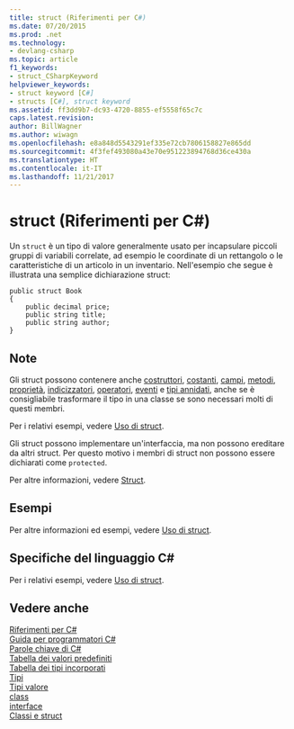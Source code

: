 ```yaml
---
title: struct (Riferimenti per C#)
ms.date: 07/20/2015
ms.prod: .net
ms.technology:
- devlang-csharp
ms.topic: article
f1_keywords:
- struct_CSharpKeyword
helpviewer_keywords:
- struct keyword [C#]
- structs [C#], struct keyword
ms.assetid: ff3dd9b7-dc93-4720-8855-ef5558f65c7c
caps.latest.revision: 
author: BillWagner
ms.author: wiwagn
ms.openlocfilehash: e8a848d5543291ef335e72cb7806158827e865dd
ms.sourcegitcommit: 4f3fef493080a43e70e951223894768d36ce430a
ms.translationtype: HT
ms.contentlocale: it-IT
ms.lasthandoff: 11/21/2017
---
```

# <a name="struct-c-reference"></a>struct (Riferimenti per C#)
Un `struct` è un tipo di valore generalmente usato per incapsulare piccoli gruppi di variabili correlate, ad esempio le coordinate di un rettangolo o le caratteristiche di un articolo in un inventario. Nell'esempio che segue è illustrata una semplice dichiarazione struct:  
  
```  
public struct Book  
{  
    public decimal price;  
    public string title;  
    public string author;  
}  
```  
  
## <a name="remarks"></a>Note  
 Gli struct possono contenere anche [costruttori](../../../csharp/programming-guide/classes-and-structs/constructors.md), [costanti](../../../csharp/programming-guide/classes-and-structs/constants.md), [campi](../../../csharp/programming-guide/classes-and-structs/fields.md), [metodi](../../../csharp/programming-guide/classes-and-structs/methods.md), [proprietà](../../../csharp/programming-guide/classes-and-structs/properties.md), [indicizzatori](../../../csharp/programming-guide/indexers/index.md), [operatori](../../../csharp/programming-guide/statements-expressions-operators/operators.md), [eventi](../../../csharp/programming-guide/events/index.md) e [tipi annidati](../../../csharp/programming-guide/classes-and-structs/nested-types.md), anche se è consigliabile trasformare il tipo in una classe se sono necessari molti di questi membri.  
  
 Per i relativi esempi, vedere [Uso di struct](../../../csharp/programming-guide/classes-and-structs/using-structs.md).  
  
 Gli struct possono implementare un'interfaccia, ma non possono ereditare da altri struct. Per questo motivo i membri di struct non possono essere dichiarati come `protected`.  
  
 Per altre informazioni, vedere [Struct](../../../csharp/programming-guide/classes-and-structs/structs.md).  
  
## <a name="examples"></a>Esempi  
 Per altre informazioni ed esempi, vedere [Uso di struct](../../../csharp/programming-guide/classes-and-structs/using-structs.md).  
  
## <a name="c-language-specification"></a>Specifiche del linguaggio C#  
 Per i relativi esempi, vedere [Uso di struct](../../../csharp/programming-guide/classes-and-structs/using-structs.md).  
  
## <a name="see-also"></a>Vedere anche  
 [Riferimenti per C#](../../../csharp/language-reference/index.md)  
 [Guida per programmatori C#](../../../csharp/programming-guide/index.md)  
 [Parole chiave di C#](../../../csharp/language-reference/keywords/index.md)  
 [Tabella dei valori predefiniti](../../../csharp/language-reference/keywords/default-values-table.md)  
 [Tabella dei tipi incorporati](../../../csharp/language-reference/keywords/built-in-types-table.md)  
 [Tipi](../../../csharp/language-reference/keywords/types.md)  
 [Tipi valore](../../../csharp/language-reference/keywords/value-types.md)  
 [class](../../../csharp/language-reference/keywords/class.md)  
 [interface](../../../csharp/language-reference/keywords/interface.md)  
 [Classi e struct](../../../csharp/programming-guide/classes-and-structs/index.md)
